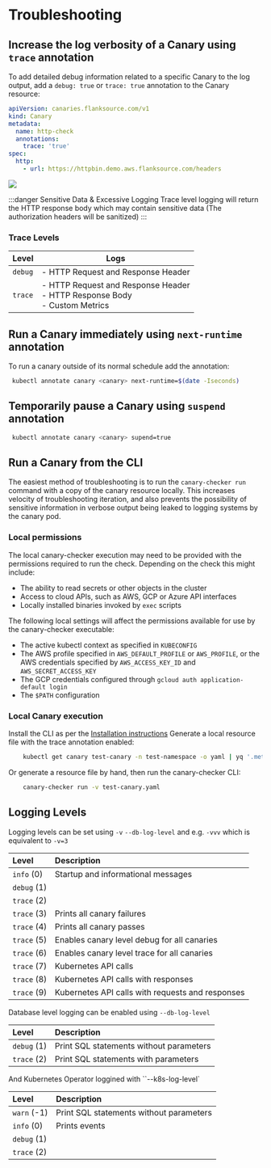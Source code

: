 # Troubleshooting

## Increase the log verbosity of a Canary using `trace` annotation

To add detailed debug information related to a specific Canary to the log output, add a `debug: true` or `trace: true` annotation to the Canary resource:

```yaml trace.yaml
apiVersion: canaries.flanksource.com/v1
kind: Canary
metadata:
  name: http-check
  annotations:
    trace: 'true'
spec:
  http:
    - url: https://httpbin.demo.aws.flanksource.com/headers
```

![](/img/trace-screenshot.png)

:::danger Sensitive Data & Excessive Logging
Trace level logging will return the HTTP response body which may contain sensitive data (The authorization headers will be sanitized)
:::

### Trace Levels

| Level   | Logs                                                                                |
| ------- | ----------------------------------------------------------------------------------- |
| `debug` | - HTTP Request and Response Header                                                  |
| `trace` | - HTTP Request and Response Header <br/>- HTTP Response Body <br />- Custom Metrics |

## Run a Canary immediately using `next-runtime` annotation

To run a canary outside of its normal schedule add the annotation:

```bash
 kubectl annotate canary <canary> next-runtime=$(date -Iseconds)
```

## Temporarily pause a Canary using `suspend` annotation

```bash
 kubectl annotate canary <canary> supend=true
```

## Run a Canary from the CLI

The easiest method of troubleshooting is to run the `canary-checker run` command with a copy of the canary resource locally. This increases velocity of troubleshooting iteration, and also prevents the possibility of sensitive information in verbose output being leaked to logging systems by the canary pod.

### Local permissions

The local canary-checker execution may need to be provided with the permissions required to run the check.
Depending on the check this might include:

- The ability to read secrets or other objects in the cluster
- Access to cloud APIs, such as AWS, GCP or Azure API interfaces
- Locally installed binaries invoked by `exec` scripts

The following local settings will affect the permissions available for use by the canary-checker executable:

- The active kubectl context as specified in `KUBECONFIG`
- The AWS profile specified in `AWS_DEFAULT_PROFILE` or `AWS_PROFILE`, or the AWS credentials specified by `AWS_ACCESS_KEY_ID` and `AWS_SECRET_ACCESS_KEY`
- The GCP credentials configured through `gcloud auth application-default login`
- The `$PATH` configuration

### Local Canary execution

Install the CLI as per the [Installation instructions](../cli)
Generate a local resource file with the trace annotation enabled:

```bash
    kubectl get canary test-canary -n test-namespace -o yaml | yq '.metadata.annotations.trace = "true"' > test-canary.yaml
```

Or generate a resource file by hand, then run the canary-checker CLI:

```bash
    canary-checker run -v test-canary.yaml
```

## Logging Levels

Logging levels can be set using `-v` `--db-log-level` and e.g. `-vvv` which is equivalent to `-v=3`

| Level       | Description                                      |
| :---------- | :----------------------------------------------- |
| `info` (0)  | Startup and informational messages               |
| `debug` (1) |                                                  |
| `trace` (2) |                                                  |
| `trace` (3) | Prints all canary failures                       |
| `trace` (4) | Prints all canary passes                         |
| `trace` (5) | Enables canary level debug for all canaries      |
| `trace` (6) | Enables canary level trace for all canaries      |
| `trace` (7) | Kubernetes API calls                             |
| `trace` (8) | Kubernetes API calls with responses              |
| `trace` (9) | Kubernetes API calls with requests and responses |

Database level logging can be enabled using `--db-log-level`

| Level       | Description                             |
| :---------- | :-------------------------------------- |
| `debug` (1) | Print SQL statements without parameters |
| `trace` (2) | Print SQL statements with parameters    |

And Kubernetes Operator loggined with ``--k8s-log-level`

| Level       | Description                             |
| :---------- | :-------------------------------------- |
| `warn` (-1) | Print SQL statements without parameters |
| `info` (0)  | Prints events                           |
| `debug` (1) |                                         |
| `trace` (2) |                                         |
